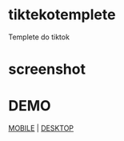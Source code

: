 # tiktekotemplete
Templete do tiktok 

# screenshot

# DEMO
[MOBILE](https://luizbrunost.github.io/tiktekotemplate/) | [DESKTOP](https://luizbrunost.github.io/tiktekotemplate/forPc.html)
